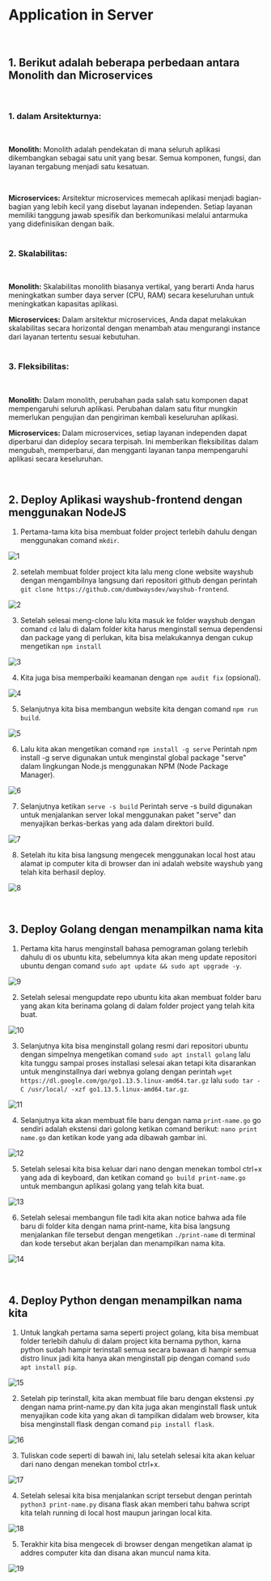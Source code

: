 # Application in Server
<br/>

## 1. Berikut adalah beberapa perbedaan antara Monolith dan Microservices
<br/>

### 1. dalam Arsitekturnya:
<br/>

**Monolith:** Monolith adalah pendekatan di mana seluruh aplikasi dikembangkan sebagai satu unit yang besar. Semua komponen, fungsi, dan layanan tergabung menjadi satu kesatuan.

<br/>

**Microservices:** Arsitektur microservices memecah aplikasi menjadi bagian-bagian yang lebih kecil yang disebut layanan independen. Setiap layanan memiliki tanggung jawab spesifik dan berkomunikasi melalui antarmuka yang didefinisikan dengan baik.
<br/>
<br/>

### 2. Skalabilitas:
<br/>

**Monolith:** Skalabilitas monolith biasanya vertikal, yang berarti Anda harus meningkatkan sumber daya server (CPU, RAM) secara keseluruhan untuk meningkatkan kapasitas aplikasi.
<br/>

**Microservices:** Dalam arsitektur microservices, Anda dapat melakukan skalabilitas secara horizontal dengan menambah atau mengurangi instance dari layanan tertentu sesuai kebutuhan.
<br/>
<br/>

### 3. Fleksibilitas:
<br/>

**Monolith:** Dalam monolith, perubahan pada salah satu komponen dapat mempengaruhi seluruh aplikasi. Perubahan dalam satu fitur mungkin memerlukan pengujian dan pengiriman kembali keseluruhan aplikasi.
<br/>

**Microservices:** Dalam microservices, setiap layanan independen dapat diperbarui dan dideploy secara terpisah. Ini memberikan fleksibilitas dalam mengubah, memperbarui, dan mengganti layanan tanpa mempengaruhi aplikasi secara keseluruhan.
<br/>

<br/>

## 2. Deploy Aplikasi wayshub-frontend dengan menggunakan NodeJS

1. Pertama-tama kita bisa membuat folder project terlebih dahulu dengan menggunakan comand `mkdir`.

![1](/stage-1/week-1/Application-in-Server/img/1.png)

2. setelah membuat folder project kita lalu meng clone website wayshub dengan mengambilnya langsung dari repositori github dengan perintah `git clone https://github.com/dumbwaysdev/wayshub-frontend`.

![2](/stage-1/week-1/Application-in-Server/img/2.png)

3. Setelah selesai meng-clone lalu kita masuk ke folder wayshub dengan comand `cd` lalu di dalam folder kita harus menginstall semua dependensi dan package yang di perlukan, kita bisa melakukannya dengan cukup mengetikan `npm install`

![3](/stage-1/week-1/Application-in-Server/img/3.png)

4. Kita juga bisa memperbaiki keamanan dengan `npm audit fix` (opsional).

![4](/stage-1/week-1/Application-in-Server/img/4.png)

5. Selanjutnya kita bisa membangun website kita dengan comand `npm run build`.

![5](/stage-1/week-1/stage-1/Application-in-Server/img/5.png)

6. Lalu kita akan mengetikan comand `npm install -g serve` Perintah npm install -g serve digunakan untuk menginstal global package "serve" dalam lingkungan Node.js menggunakan NPM (Node Package Manager).

![6](/stage-1/week-1//Application-in-Server/img/6.png)

7. Selanjutnya ketikan `serve -s build` Perintah serve -s build digunakan untuk menjalankan server lokal menggunakan paket "serve" dan menyajikan berkas-berkas yang ada dalam direktori build.

![7](/stage-1/week-1/Application-in-Server/img/7.png)

8. Setelah itu kita bisa langsung mengecek menggunakan local host atau alamat ip computer kita di browser dan ini adalah website wayshub yang telah kita berhasil deploy.

![8](/stage-1/week-1/Application-in-Server/img/8.png)
<br/>

<br/>

## 3. Deploy Golang dengan menampilkan nama kita

1. Pertama kita harus menginstall bahasa pemograman golang terlebih dahulu di os ubuntu kita, sebelumnya kita akan meng update repositori ubuntu dengan comand `sudo apt update && sudo apt upgrade -y`.

![9](/stage-1/week-1/Application-in-Server/img/9.png)

2. Setelah selesai mengupdate repo ubuntu kita akan membuat folder baru yang akan kita berinama golang di dalam folder project yang telah kita buat.

![10](/stage-1/week-1/Application-in-Server/img/10.png)

3. Selanjutnya kita bisa menginstall golang resmi dari repositori ubuntu dengan simpelnya mengetikan comand `sudo apt install golang` lalu kita tunggu sampai proses installasi selesai akan tetapi kita disarankan untuk menginstallnya dari webnya golang dengan perintah `wget https://dl.google.com/go/go1.13.5.linux-amd64.tar.gz` lalu `sudo tar -C /usr/local/ -xzf go1.13.5.linux-amd64.tar.gz`.

![11](/stage-1/week-1/Application-in-Server/img/11.png)

4. Selanjutnya kita akan membuat file baru dengan nama `print-name.go` go sendiri adalah ekstensi dari golong ketikan comand berikut: `nano print name.go`
dan ketikan kode yang ada dibawah gambar ini.

![12](/stage-1/week-1/Application-in-Server/img/12.png)

5. Setelah selesai kita bisa keluar dari nano dengan menekan tombol ctrl+x yang ada di keyboard, dan ketikan comand `go build print-name.go` untuk membangun aplikasi golang yang telah kita buat.

![13](/stage-1/week-1/Application-in-Server/img/13.png)

6. Setelah selesai membangun file tadi kita akan notice bahwa ada file baru di folder kita dengan nama print-name, kita bisa langsung menjalankan file tersebut dengan mengetikan `./print-name` di terminal dan kode tersebut akan berjalan dan menampilkan nama kita.

![14](/stage-1/week-1/Application-in-Server/img/14.png)
<br/>

<br/>

## 4. Deploy Python dengan menampilkan nama kita

1. Untuk langkah pertama sama seperti project golang, kita bisa membuat folder terlebih dahulu di dalam project kita bernama python, karna python sudah hampir terinstall semua secara bawaan di hampir semua distro linux jadi kita hanya akan menginstall pip dengan comand `sudo apt install pip`.

![15](/stage-1/week-1/Application-in-Server/img/15.png)

2. Setelah pip terinstall, kita akan membuat file baru dengan ekstensi .py dengan nama print-name.py dan kita juga akan menginstall flask untuk menyajikan code kita yang akan di tampilkan didalam web browser, kita bisa menginstall flask dengan comand `pip install flask`.

![16](/stage-1/week-1/Application-in-Server/img/16.png)

3.  Tuliskan code seperti di bawah ini, lalu setelah selesai kita akan keluar dari nano dengan menekan tombol ctrl+x.

![17](/stage-1/week-1/Application-in-Server/img/17.png)

4. Setelah selesai kita bisa menjalankan script tersebut dengan perintah `python3 print-name.py` disana flask akan memberi tahu bahwa script kita telah running di local host maupun jaringan local kita.

![18](/stage-1/week-1/Application-in-Server/img/18.png)

5. Terakhir kita bisa mengecek di browser dengan mengetikan alamat ip addres computer kita dan disana akan muncul nama kita.

![19](/stage-1/week-1/Application-in-Server/img/19.png)
